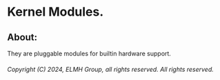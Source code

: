 # Kernel Modules.

## About:

They are pluggable modules for builtin hardware support.

###### Copyright (C) 2024, ELMH Group, all rights reserved. All rights reserved.
